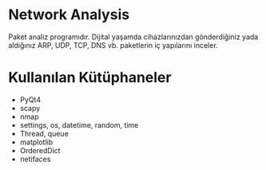 # Network Analysis
 Paket analiz programıdır. Dijital yaşamda cihazlarınızdan gönderdiğiniz yada aldığınız ARP, UDP, TCP, DNS vb. paketlerin iç yapılarını inceler.
 
# Kullanılan Kütüphaneler
 * PyQt4
 * scapy
 * nmap
 * settings, os, datetime, random, time
 * Thread, queue
 * matplotlib
 * OrderedDict
 * netifaces
